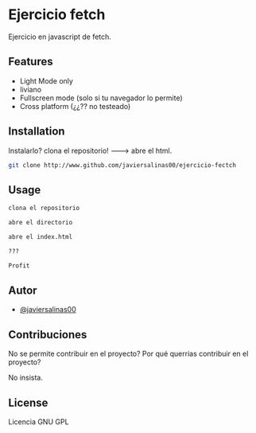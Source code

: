 # Ejercicio fetch

Ejercicio en javascript de fetch.

## Features

- Light Mode only
- liviano
- Fullscreen mode (solo si tu navegador lo permite)
- Cross platform (¿¿?? no testeado)

## Installation

Instalarlo? clona el repositorio! ---> abre el html.

```bash
git clone http://www.github.com/javiersalinas00/ejercicio-fectch
```

## Usage

```python
clona el repositorio

abre el directorio

abre el index.html

???

Profit
```
## Autor

- [@javiersalinas00](https://www.github.com/javiersalinas00)

## Contribuciones

No se permite contribuir en el proyecto? Por qué querrias contribuir en el proyecto?

No insista.

## License

Licencia GNU GPL